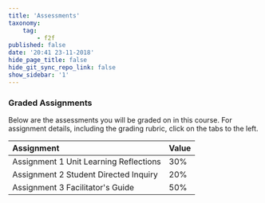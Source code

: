 ```yaml
---
title: 'Assessments'
taxonomy:
    tag:
        - f2f
published: false
date: '20:41 23-11-2018'
hide_page_title: false
hide_git_sync_repo_link: false
show_sidebar: '1'
---
```


### Graded Assignments

Below are the assessments you will be graded on in this course.  For assignment details, including the grading rubric, click on the tabs to the left.


|Assignment|Value|
|:---|:---|
|Assignment 1 Unit Learning Reflections| 30%|
|Assignment 2 Student Directed Inquiry   | 20%  |
|Assignment 3 Facilitator's Guide| 50%|
